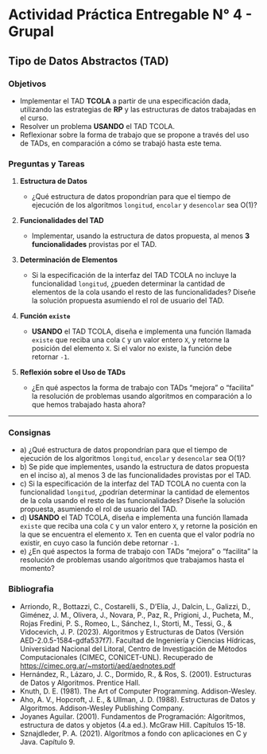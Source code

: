 # Actividad Práctica Entregable N° 4 - Grupal 

## Tipo de Datos Abstractos (TAD)

### Objetivos
- Implementar el TAD **TCOLA** a partir de una especificación dada, utilizando las estrategias de **RP** y las estructuras de datos trabajadas en el curso.
- Resolver un problema **USANDO** el TAD TCOLA.
- Reflexionar sobre la forma de trabajo que se propone a través del uso de TADs, en comparación a cómo se trabajó hasta este tema.



### Preguntas y Tareas

1. **Estructura de Datos**
   - ¿Qué estructura de datos propondrían para que el tiempo de ejecución de los algoritmos `longitud`, `encolar` y `desencolar` sea O(1)?

2. **Funcionalidades del TAD**
   - Implementar, usando la estructura de datos propuesta, al menos **3 funcionalidades** provistas por el TAD.

3. **Determinación de Elementos**
   - Si la especificación de la interfaz del TAD TCOLA no incluye la funcionalidad `longitud`, ¿pueden determinar la cantidad de elementos de la cola usando el resto de las funcionalidades? Diseñe la solución propuesta asumiendo el rol de usuario del TAD.

4. **Función `existe`**
   - **USANDO** el TAD TCOLA, diseña e implementa una función llamada `existe` que reciba una cola `C` y un valor entero `X`, y retorne la posición del elemento `X`. Si el valor no existe, la función debe retornar `-1`.

5. **Reflexión sobre el Uso de TADs**
   - ¿En qué aspectos la forma de trabajo con TADs “mejora” o “facilita” la resolución de problemas usando algoritmos en comparación a lo que hemos trabajado hasta ahora?

---

### Consignas

- a) ¿Qué estructura de datos propondrían para que el tiempo de ejecución de los algoritmos `longitud`, `encolar` y `desencolar` sea O(1)?
- b) Se pide que implementes, usando la estructura de datos propuesta en el inciso a), al menos 3 de las funcionalidades provistas por el TAD.
- c) Si la especificación de la interfaz del TAD TCOLA no cuenta con la funcionalidad `longitud`, ¿podrían determinar la cantidad de elementos de la cola usando el resto de las funcionalidades? Diseñe la solución propuesta, asumiendo el rol de usuario del TAD.
- d) **USANDO** el TAD TCOLA, diseña e implementa una función llamada `existe` que reciba una cola `C` y un valor entero `X`, y retorne la posición en la que se encuentra el elemento `X`. Ten en cuenta que el valor podría no existir, en cuyo caso la función debe retornar `-1`.
- e) ¿En qué aspectos la forma de trabajo con TADs “mejora” o “facilita” la resolución de problemas usando algoritmos que trabajamos hasta el momento?

### Bibliografia
- Arriondo, R., Bottazzi, C., Costarelli, S., D’Elía, J., Dalcin, L., Galizzi, D., Giménez, J. M., Olivera, J., Novara, P., Paz, R., Prigioni, J., Pucheta, M., Rojas Fredini, P. S., Romeo, L., Sánchez, I., Storti, M., Tessi, G., & Vidocevich, J. P. (2023). Algoritmos y Estructuras de Datos (Versión AED-2.0.5-1584-gdfa537f7). Facultad de Ingeniería y Ciencias Hídricas, Universidad Nacional del Litoral, Centro de Investigación de Métodos Computacionales (CIMEC, CONICET-UNL). Recuperado de https://cimec.org.ar/~mstorti/aed/aednotes.pdf
- Hernández, R., Lázaro, J. C., Dormido, R., & Ros, S. (2001). Estructuras de Datos y Algoritmos. Prentice Hall.
- Knuth, D. E. (1981). The Art of Computer Programming. Addison-Wesley.
- Aho, A. V., Hopcroft, J. E., & Ullman, J. D. (1988). Estructuras de Datos y Algoritmos. Addison-Wesley Publishing Company.
- Joyanes Aguilar. (2001). Fundamentos de Programación: Algoritmos, estructura de datos y objetos (4.a ed.). McGraw Hill. Capítulos 15-18.
- Sznajdleder, P. A. (2021). Algorítmos a fondo con aplicaciones en C y Java. Capítulo 9.
